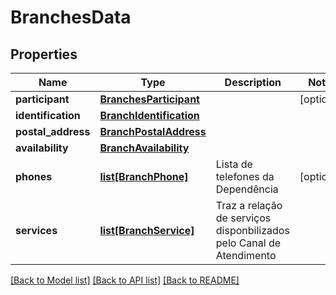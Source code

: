 # BranchesData

## Properties
Name | Type | Description | Notes
------------ | ------------- | ------------- | -------------
**participant** | [**BranchesParticipant**](BranchesParticipant.md) |  | [optional] 
**identification** | [**BranchIdentification**](BranchIdentification.md) |  | 
**postal_address** | [**BranchPostalAddress**](BranchPostalAddress.md) |  | 
**availability** | [**BranchAvailability**](BranchAvailability.md) |  | 
**phones** | [**list[BranchPhone]**](BranchPhone.md) | Lista de telefones da Dependência | [optional] 
**services** | [**list[BranchService]**](BranchService.md) | Traz a relação de serviços disponbilizados pelo Canal de Atendimento | 

[[Back to Model list]](../README.md#documentation-for-models) [[Back to API list]](../README.md#documentation-for-api-endpoints) [[Back to README]](../README.md)

